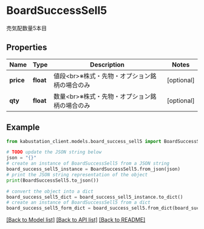 # BoardSuccessSell5

売気配数量5本目

## Properties

Name | Type | Description | Notes
------------ | ------------- | ------------- | -------------
**price** | **float** | 値段&lt;br&gt;※株式・先物・オプション銘柄の場合のみ | [optional] 
**qty** | **float** | 数量&lt;br&gt;※株式・先物・オプション銘柄の場合のみ | [optional] 

## Example

```python
from kabustation_client.models.board_success_sell5 import BoardSuccessSell5

# TODO update the JSON string below
json = "{}"
# create an instance of BoardSuccessSell5 from a JSON string
board_success_sell5_instance = BoardSuccessSell5.from_json(json)
# print the JSON string representation of the object
print(BoardSuccessSell5.to_json())

# convert the object into a dict
board_success_sell5_dict = board_success_sell5_instance.to_dict()
# create an instance of BoardSuccessSell5 from a dict
board_success_sell5_form_dict = board_success_sell5.from_dict(board_success_sell5_dict)
```
[[Back to Model list]](../README.md#documentation-for-models) [[Back to API list]](../README.md#documentation-for-api-endpoints) [[Back to README]](../README.md)


